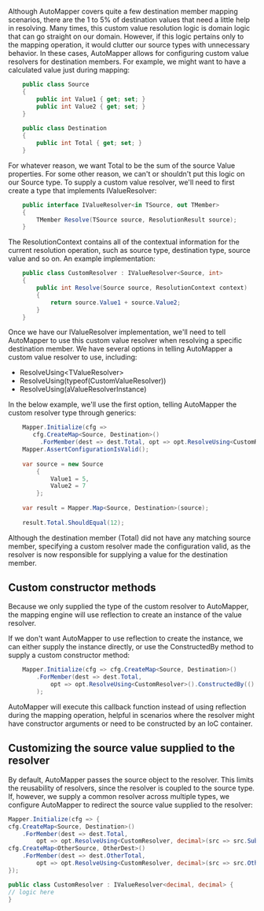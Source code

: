 Although AutoMapper covers quite a few destination member mapping scenarios, there are the 1 to 5% of destination values that need a little help in resolving.  Many times, this custom value resolution logic is domain logic that can go straight on our domain.  However, if this logic pertains only to the mapping operation, it would clutter our source types with unnecessary behavior.  In these cases, AutoMapper allows for configuring custom value resolvers for destination members.  For example, we might want to have a calculated value just during mapping:

```c#
    public class Source
    {
    	public int Value1 { get; set; }
    	public int Value2 { get; set; }
    }
    
    public class Destination
    {
    	public int Total { get; set; }
    }
```

For whatever reason, we want Total to be the sum of the source Value properties.  For some other reason, we can't or shouldn't put this logic on our Source type.  To supply a custom value resolver, we'll need to first create a type that implements IValueResolver:

```c#
    public interface IValueResolver<in TSource, out TMember>
    {
    	TMember Resolve(TSource source, ResolutionResult source);
    }
```

The ResolutionContext contains all of the contextual information for the current resolution operation, such as source type, destination type, source value and so on.  An example implementation:
```c#
    public class CustomResolver : IValueResolver<Source, int>
    {
    	public int Resolve(Source source, ResolutionContext context)
    	{
            return source.Value1 + source.Value2;
    	}
    }
```

Once we have our IValueResolver implementation, we'll need to tell AutoMapper to use this custom value resolver when resolving a specific destination member.  We have several options in telling AutoMapper a custom value resolver to use, including:

* ResolveUsing&lt;TValueResolver&gt;
* ResolveUsing(typeof(CustomValueResolver))
* ResolveUsing(aValueResolverInstance)

In the below example, we'll use the first option, telling AutoMapper the custom resolver type through generics:

```c#
    Mapper.Initialize(cfg => 
       cfg.CreateMap<Source, Destination>()
    	 .ForMember(dest => dest.Total, opt => opt.ResolveUsing<CustomResolver>());
    Mapper.AssertConfigurationIsValid();
    
    var source = new Source
    	{
    		Value1 = 5,
    		Value2 = 7
    	};
    
    var result = Mapper.Map<Source, Destination>(source);
    
    result.Total.ShouldEqual(12);
```

Although the destination member (Total) did not have any matching source member, specifying a custom resolver made the configuration valid, as the resolver is now responsible for supplying a value for the destination member.  
## Custom constructor methods
Because we only supplied the type of the custom resolver to AutoMapper, the mapping engine will use reflection to create an instance of the value resolver.

If we don't want AutoMapper to use reflection to create the instance, we can either supply the instance directly, or use the ConstructedBy method to supply a custom constructor method:

```c#
    Mapper.Initialize(cfg => cfg.CreateMap<Source, Destination>()
    	.ForMember(dest => dest.Total, 
    		opt => opt.ResolveUsing<CustomResolver>().ConstructedBy(() => new CustomResolver())
    	);
```

AutoMapper will execute this callback function instead of using reflection during the mapping operation, helpful in scenarios where the resolver might have constructor arguments or need to be constructed by an IoC container.
## Customizing the source value supplied to the resolver
By default, AutoMapper passes the source object to the resolver. This limits the reusability of resolvers, since the resolver is coupled to the source type. If, however, we supply a common resolver across multiple types, we configure AutoMapper to redirect the source value supplied to the resolver:
```c#
Mapper.Initialize(cfg => {
cfg.CreateMap<Source, Destination>()
    .ForMember(dest => dest.Total,
        opt => opt.ResolveUsing<CustomResolver, decimal>(src => src.SubTotal));
cfg.CreateMap<OtherSource, OtherDest>()
    .ForMember(dest => dest.OtherTotal,
        opt => opt.ResolveUsing<CustomResolver, decimal>(src => src.OtherSubTotal));
});

public class CustomResolver : IValueResolver<decimal, decimal> {
// logic here
}
```